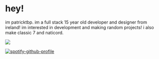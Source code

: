 # hey!
im patricktbp. im a full stack 15 year old developer and designer from ireland! im interested in development and making random projects! i also make classic 7 and naticord.

<p><img src="https://skillicons.dev/icons?i=java,discord,cs,python,androidstudio,bash,dotnet,react,robloxstudio,github,git,visualstudio,vscode,figma&theme=dark"></p>

[![spotify-github-profile](https://spotify-github-profile.kittinanx.com/api/view?uid=gdbj7tly8ohib96u8hzji7v0m&cover_image=true&theme=novatorem&show_offline=false&background_color=121212&interchange=false&bar_color=53b14f&bar_color_cover=false)](https://github.com/kittinan/spotify-github-profile)
